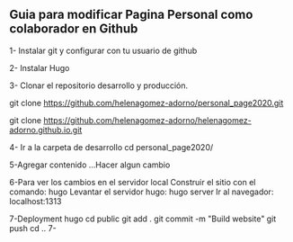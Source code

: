 ## Guia para modificar Pagina Personal como colaborador en Github

1- Instalar git y configurar con tu usuario de github 

2- Instalar Hugo 

3- Clonar el repositorio desarrollo y producción.

git clone https://github.com/helenagomez-adorno/personal_page2020.git 

git clone https://github.com/helenagomez-adorno/helenagomez-adorno.github.io.git 

4- Ir a la carpeta de desarrollo
cd personal_page2020/

5-Agregar contenido
...Hacer algun cambio

6-Para ver los cambios en el servidor local
Construir el sitio con el comando: hugo
Levantar el servidor hugo: hugo server
Ir al navegador: localhost:1313

7-Deployment
hugo
cd public
git add .
git commit -m "Build website"
git push
cd ..
7-
